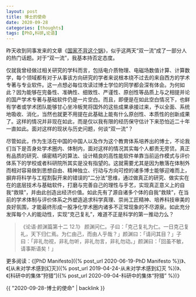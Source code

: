 ```yaml
---
layout: post
title: 博士的使命
date: 2020-09-28
categories: [thoughts]
tags: [PhD,科研,论语]
---
```


昨天收到同事发来的文章《[国家不背这个锅](https://mp.weixin.qq.com/s/a1vEVQWEhSDm4Jlj3XKJhQ)》，似乎这两天“双一流”成了一部分人的热门话题。对于“双一流”，我基本持否定态度。

仅就我曾经做过相关研究的学科而言，包括电介质物理、电磁场数值计算、计算数学，每个领域都有对于从事该方向研究的学者来说根本绕不过去的来自西方的学术专著与专业软件。这一点想必每位攻读过博士学位的同学都会深有体会。为何如此？因为能够在完备性、准确性、细致性、严谨性、原创性等品质上与之相提并论的国产学术专著与基础软件仍是一片空白。而且，即便是在如此空白情况下，也鲜有学者或学术团队能够甘心坐冷板凳将国外的这些成果承接过来，予以全面、系统地吸收、消化，当然也就更不用提在此基础上能有什么原创性、本质性的创新成果了。这样的情况并非现在如此，而是仅以我有限的经历保守估计下来恐怕近二十年一直如此。面对这样的现状与历史问题，何谈“双一流”？

尽管如此，作为生活在中国的中国人以及作为这个教育体系培养出的博士，不论我们当下是否身处学术圈内、体制内，面对这样的情况其实每个人都责无旁贷。真正有品质的研究、缜密精巧的算法、设计精良的高性能软件单靠当前运作模式与评价体系下的学校或者科研院所其实是没有指望的。这就需要尤其是因为散落在体制外而相对容易做到思想自由、精神独立、行动与方向可控的诸多博士能够迎难而上，摒弃将科学与工程割裂开来的错误的“二分法”思维，通过做真正的研究、做实实在在的底层技术与基础软件，打磨与完善自己的理性与手艺，实现真正意义上的自我“救赎”，并由此创造出经济价值。如此先有了源自诸多个体的自我“救赎”，在当前的学术体制与评价体系之外塑造追求科学真理、崇尚工匠精神、培养科技审美的良好氛围，才能最终形成一股净化学术圈内诸多不正常现象的不尽源泉。如此充分发挥每个人的能动性，实现“克己复礼”，难道不正是科学的第一推动力么？

> 《论语·颜渊篇第十二 12.1》 颜渊问仁。子曰：「克己复礼为仁。一日克己复礼，天下归仁焉。为仁由己，而由人乎哉？」颜渊曰：「请问其目？」子曰：「非礼勿视，非礼勿听，非礼勿言，非礼勿动。」颜渊曰：「回虽不敏，请事斯语矣！」

更多阅读：《[PhD Manifesto]({% post_url 2020-06-19-PhD Manifesto %})》、《[从未对学术感到幻灭]({% post_url 2019-04-24-从未对学术感到幻灭 %})》、《[科研中的集体“狩猎”]({% post_url 2020-09-04-科研中的集体“狩猎” %})》

{{ "2020-09-28-博士的使命" | backlink }}
